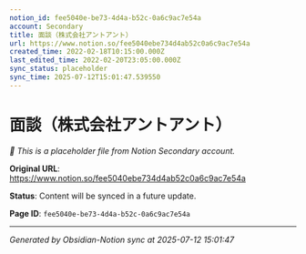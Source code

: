 ```yaml
---
notion_id: fee5040e-be73-4d4a-b52c-0a6c9ac7e54a
account: Secondary
title: 面談（株式会社アントアント）　
url: https://www.notion.so/fee5040ebe734d4ab52c0a6c9ac7e54a
created_time: 2022-02-18T10:15:00.000Z
last_edited_time: 2022-02-20T23:05:00.000Z
sync_status: placeholder
sync_time: 2025-07-12T15:01:47.539550
---
```


# 面談（株式会社アントアント）　

*🔄 This is a placeholder file from Notion Secondary account.*

**Original URL**: https://www.notion.so/fee5040ebe734d4ab52c0a6c9ac7e54a

**Status**: Content will be synced in a future update.

**Page ID**: `fee5040e-be73-4d4a-b52c-0a6c9ac7e54a`

---

*Generated by Obsidian-Notion sync at 2025-07-12 15:01:47*
